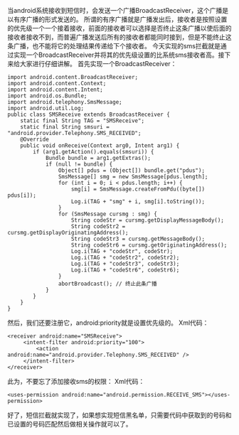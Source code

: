当android系统接收到短信时，会发送一个广播BroadcastReceiver，这个广播是以有序广播的形式发送的。
所谓的有序广播就是广播发出后，接收者是按照设置的优先级一个一个接着接收，前面的接收者可以选择是否终止这条广播以使后面的接收者接收不到，而普遍广播发送后所有的接收者都能同时接到，但是不能终止这条广播，也不能将它的处理结果传递给下个接收者。
今天实现的sms拦截就是通过实现一个BroadcastReceiver并将其的优先级设置的比系统sms接收者高。接下来给大家进行仔细讲解。
首先实现一个BroadcastReceiver：
```  
import android.content.BroadcastReceiver;
import android.content.Context;
import android.content.Intent;
import android.os.Bundle;
import android.telephony.SmsMessage;
import android.util.Log;
public class SMSReceive extends BroadcastReceiver {
	static final String TAG = "SMSReceive";
	static final String smsuri = "android.provider.Telephony.SMS_RECEIVED";
	@Override
	public void onReceive(Context arg0, Intent arg1) {
		if (arg1.getAction().equals(smsuri)) {
			Bundle bundle = arg1.getExtras();
			if (null != bundle) {
				Object[] pdus = (Object[]) bundle.get("pdus");
				SmsMessage[] smg = new SmsMessage[pdus.length];
				for (int i = 0; i < pdus.length; i++) {
					smg[i] = SmsMessage.createFromPdu((byte[]) pdus[i]);
					Log.i(TAG + "smg" + i, smg[i].toString());
				}
				for (SmsMessage cursmg : smg) {
					String codeStr = cursmg.getDisplayMessageBody();
					String codeStr2 = cursmg.getDisplayOriginatingAddress();
					String codeStr3 = cursmg.getMessageBody();
					String codeStr6 = cursmg.getOriginatingAddress();
					Log.i(TAG + "codeStr", codeStr);
					Log.i(TAG + "codeStr2", codeStr2);
					Log.i(TAG + "codeStr3", codeStr3);
					Log.i(TAG + "codeStr6", codeStr6);
				}
				abortBroadcast(); // 终止此条广播
			}
		}
	}
}
```
然后，我们还要注册它，android:priority就是设置优先级的。
Xml代码：
```  
<receiver android:name="SMSReceive">  
     <intent-filter android:priority="100">
         <action android:name="android.provider.Telephony.SMS_RECEIVED" />
     </intent-filter>
</receiver> 
```
此为，不要忘了添加接收sms的权限：
Xml代码：
```  
<uses-permission android:name="android.permission.RECEIVE_SMS"></uses-permission>
```
好了，短信拦截就实现了，如果想实现短信黑名单，只需要代码中获取到的号码和已设置的号码匹配然后做相关操作就可以了。
